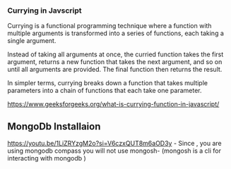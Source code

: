 ### Currying in Javscript

Currying is a functional programming technique where a function with multiple arguments is transformed into a series of functions, each taking a single argument.

Instead of taking all arguments at once, the curried function takes the first argument, returns a new function that takes the next argument, and so on until all arguments are provided. The final function then returns the result.

In simpler terms, currying breaks down a function that takes multiple parameters into a chain of functions that each take one parameter.

https://www.geeksforgeeks.org/what-is-currying-function-in-javascript/

## MongoDb Installaion 

https://youtu.be/1LiZRYzgM2o?si=V6czxQUT8m6aOD3y - Since , you are using mongodb compass you will not use mongosh- (mongosh is a cli for interacting with mongodb )
